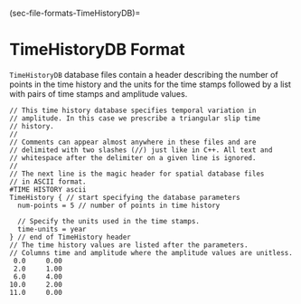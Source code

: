 (sec-file-formats-TimeHistoryDB)=
# TimeHistoryDB Format

`TimeHistoryDB` database files contain a header describing the number of points in the time history and the units for the time stamps followed by a list with pairs of time stamps and amplitude values.

```{code-block} c++
// This time history database specifies temporal variation in
// amplitude. In this case we prescribe a triangular slip time
// history. 
//
// Comments can appear almost anywhere in these files and are
// delimited with two slashes (//) just like in C++. All text and 
// whitespace after the delimiter on a given line is ignored.
//
// The next line is the magic header for spatial database files 
// in ASCII format.
#TIME HISTORY ascii
TimeHistory { // start specifying the database parameters
  num-points = 5 // number of points in time history

  // Specify the units used in the time stamps.
  time-units = year
} // end of TimeHistory header
// The time history values are listed after the parameters.
// Columns time and amplitude where the amplitude values are unitless.
 0.0     0.00
 2.0     1.00
 6.0     4.00
10.0     2.00
11.0     0.00
```
